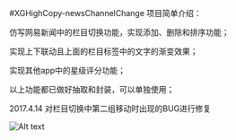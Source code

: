 #XGHighCopy-newsChannelChange
项目简单介绍：

仿写网易新闻中的栏目切换功能，实现添加、删除和排序功能；

实现上下联动且上面的栏目标签中的文字的渐变效果；

实现其他app中的星级评分功能；

以上功能都已做好抽取和封装，可以单独使用；

2017.4.14 对栏目切换中第二组移动时出现的BUG进行修复

![Alt text](https://github.com/xinyu1105/XGHighCopy-newsChannelChange/raw/master/image/1.jpg)

